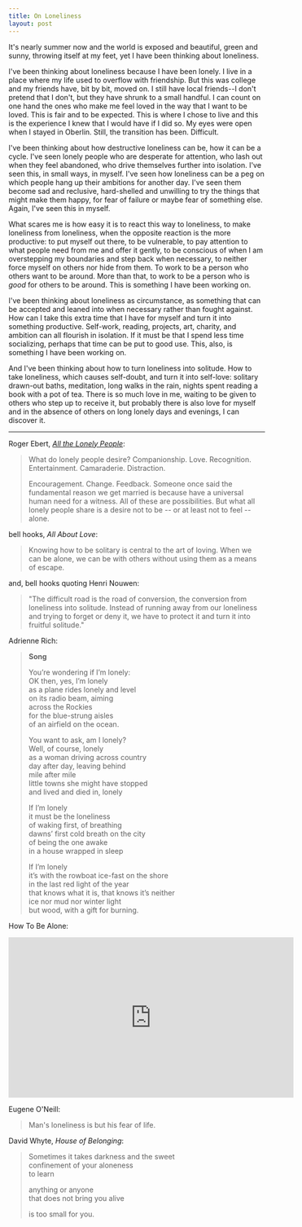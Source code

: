 ```yaml
---
title: On Loneliness
layout: post
---
```


It's nearly summer now and the world is exposed and beautiful, green and sunny, throwing itself at my feet, yet I have been thinking about loneliness.

I've been thinking about loneliness because I have been lonely. I live in a place where my life used to overflow with friendship. But this was college and my friends have, bit by bit, moved on. I still have local friends--I don't pretend that I don't, but they have shrunk to a small handful. I can count on one hand the ones who make me feel loved in the way that I want to be loved. This is fair and to be expected. This is where I chose to live and this is the experience I knew that I would have if I did so. My eyes were open when I stayed in Oberlin. Still, the transition has been. Difficult.

I've been thinking about how destructive loneliness can be, how it can be a cycle. I've seen lonely people who are desperate for attention, who lash out when they feel abandoned, who drive themselves further into isolation. I've seen this, in small ways, in myself. I've seen how loneliness can be a peg on which people hang up their ambitions for another day. I've seen them become sad and reclusive, hard-shelled and unwilling to try the things that might make them happy, for fear of failure or maybe fear of something else. Again, I've seen this in myself.

What scares me is how easy it is to react this way to loneliness, to make loneliness from loneliness, when the opposite reaction is the more productive: to put myself out there, to be vulnerable, to pay attention to what people need from me and offer it gently, to be conscious of when I am overstepping my boundaries and step back when necessary, to neither force myself on others nor hide from them. To work to be a person who others want to be around. More than that, to work to be a person who is *good* for others to be around. This is something I have been working on.

I've been thinking about loneliness as circumstance, as something that can be accepted and leaned into when necessary rather than fought against. How can I take this extra time that I have for myself and turn it into something productive. Self-work, reading, projects, art, charity, and ambition can all flourish in isolation. If it must be that I spend less time socializing, perhaps that time can be put to good use. This, also, is something I have been working on.

And I've been thinking about how to turn loneliness into solitude. How to take loneliness, which causes self-doubt, and turn it into self-love: solitary drawn-out baths, meditation, long walks in the rain, nights spent reading a book with a pot of tea. There is so much love in me, waiting to be given to others who step up to receive it, but probably there is also love for myself and in the absence of others on long lonely days and evenings, I can discover it.

***

Roger Ebert, [*All the Lonely People*](http://blogs.suntimes.com/ebert/2010/11/all_the_lonely_people.html):

> What do lonely people desire? Companionship. Love. Recognition. Entertainment. Camaraderie. Distraction.
> 
> Encouragement. Change. Feedback. Someone once said the fundamental reason we get married is because have a universal human need for a witness. All of these are possibilities. But what all lonely people share is a desire not to be -- or at least not to feel -- alone.



bell hooks, *All About Love*:

> Knowing how to be solitary is central to the art of loving. When we can be alone, we can be with others without using them as a means of escape.

and, bell hooks quoting Henri Nouwen:

> "The difficult road is the road of conversion, the conversion from loneliness into solitude. Instead of running away from our loneliness and trying to forget or deny it, we have to protect it and turn it into fruitful solitude."

Adrienne Rich:

> **Song**
> 
> You’re wondering if I’m lonely:  
> OK then, yes, I’m lonely  
> as a plane rides lonely and level  
> on its radio beam, aiming  
> across the Rockies  
> for the blue-strung aisles  
> of an airfield on the ocean.  
>   
> You want to ask, am I lonely?  
> Well, of course, lonely  
> as a woman driving across country  
> day after day, leaving behind  
> mile after mile  
> little towns she might have stopped  
> and lived and died in, lonely  
>   
> If I’m lonely  
> it must be the loneliness  
> of waking first, of breathing  
> dawns’ first cold breath on the city  
> of being the one awake  
> in a house wrapped in sleep  
>   
> If I’m lonely  
> it’s with the rowboat ice-fast on the shore  
> in the last red light of the year  
> that knows what it is, that knows it’s neither  
> ice nor mud nor winter light  
> but wood, with a gift for burning.  

How To Be Alone:

<iframe width="560" height="315" src="http://www.youtube.com/embed/k7X7sZzSXYs?rel=0" frameborder="0" allowfullscreen></iframe>

Eugene O'Neill:

> Man's loneliness is but his fear of life.

David Whyte, *House of Belonging*:

> Sometimes it takes darkness and the sweet  
> confinement of your aloneness  
> to learn  
>
> anything or anyone  
> that does not bring you alive  
>
> is too small for you. 